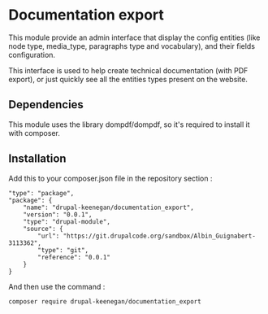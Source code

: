 # Documentation export
This module provide an admin interface that display the config entities (like node type, media_type, paragraphs type and vocabulary), and their fields configuration.

This interface is used to help create technical documentation (with PDF export), or just quickly see all the entities types present on the website.


## Dependencies
This module uses the library dompdf/dompdf, so it's required to install it with composer.

## Installation
Add this to your composer.json file in the repository section :
```
"type": "package",
"package": {
    "name": "drupal-keenegan/documentation_export",
    "version": "0.0.1",
    "type": "drupal-module",
    "source": {
        "url": "https://git.drupalcode.org/sandbox/Albin_Guignabert-3113362",
        "type": "git",
        "reference": "0.0.1"
    }
}
```
And then use the command :
```
composer require drupal-keenegan/documentation_export
```
